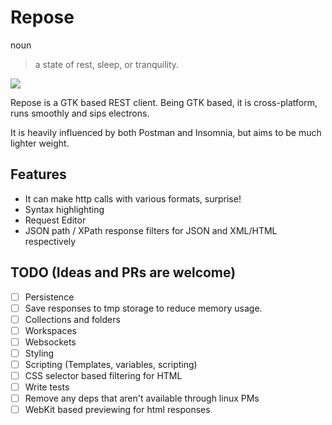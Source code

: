 # Repose

noun

> a state of rest, sleep, or tranquility.

![](resources/img/nightcap-round-grey-100x100.png)

Repose is a GTK based REST client. Being GTK based, it is cross-platform,
runs smoothly and sips electrons.

It is heavily influenced by both Postman and Insomnia, but aims to be much lighter weight.

## Features

- It can make http calls with various formats, surprise!
- Syntax highlighting
- Request Editor
- JSON path / XPath response filters for JSON and XML/HTML respectively

## TODO (Ideas and PRs are welcome)

- [ ] Persistence
- [ ] Save responses to tmp storage to reduce memory usage.
- [ ] Collections and folders
- [ ] Workspaces
- [ ] Websockets
- [ ] Styling
- [ ] Scripting (Templates, variables, scripting)
- [ ] CSS selector based filtering for HTML
- [ ] Write tests
- [ ] Remove any deps that aren't available through linux PMs
- [ ] WebKit based previewing for html responses
